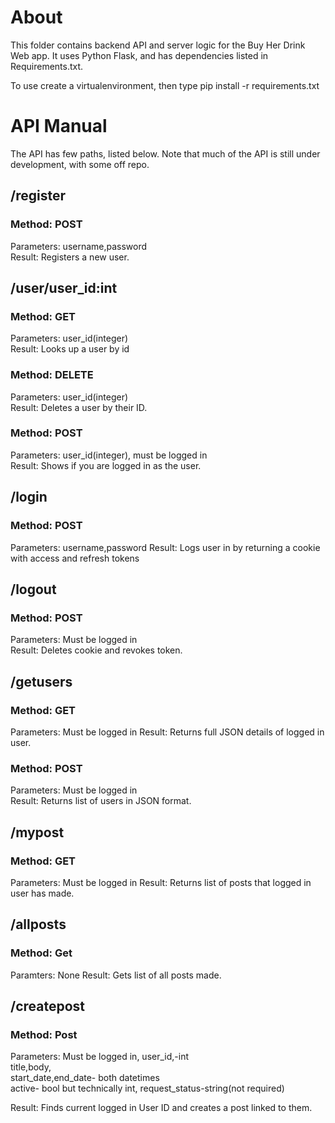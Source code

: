 # About

This folder contains backend API and server logic for the Buy Her Drink Web app. It uses Python Flask, and has dependencies listed in Requirements.txt.

To use create a virtualenvironment, then type pip install -r requirements.txt

# API Manual

The API has few paths, listed below. Note that much of the API is still under development, with some off repo.

## /register
### Method: POST  
Parameters: username,password  
Result: Registers a new user.  
## /user/user_id:int

### Method: GET  
Parameters: user_id(integer)  
Result: Looks up a user by id  

### Method: DELETE  
Parameters: user_id(integer)  
Result: Deletes a user by their ID.

### Method: POST  
Parameters: user_id(integer), must be logged in  
Result: Shows if you are logged in as the user.  
##  /login
### Method: POST  
Parameters: username,password
Result: Logs user in by returning a cookie with access and refresh tokens

## /logout  
### Method: POST  
Parameters: Must be logged in  
Result: Deletes cookie and revokes token.

## /getusers  
### Method: GET  
Parameters: Must be logged in
Result: Returns full JSON details of logged in user.  

### Method: POST  
Parameters: Must be logged in  
Result: Returns list of users in JSON format.  

## /mypost
### Method: GET  
Parameters: Must be logged in
Result: Returns list of posts that logged in user has made.  

## /allposts  
### Method: Get
Paramters: None
Result: Gets list of all posts made.

## /createpost
### Method: Post
Parameters: Must be logged in, user_id,-int  
            title,body,  
            start_date,end_date- both datetimes  
            active- bool but technically int,
            request_status-string(not required)

Result: Finds current logged in User ID and creates a post linked to them. 